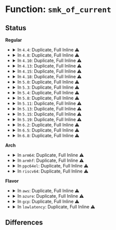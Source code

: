 # Function: <code>smk_of_current</code>

## Status
<b>Regular</b>
<ul>
<li>
<details>
<summary>In <code>4.4</code>: Duplicate, Full Inline ⚠️</summary>

**Collision:** Static Duplication

**Inline:** Full

**Transformation:** False

**Instances:**

```
In security/smack/smack_lsm.c (ffffffff8135dc76)
Location: security/smack/smack.h:393
Inline: True
Inline callers:
  - security/smack/smack_lsm.c:smack_file_alloc_security
  - security/smack/smack_lsm.c:smack_file_set_fowner
  - security/smack/smack_lsm.c:smack_msg_msg_alloc_security
  - security/smack/smack_lsm.c:smack_msg_queue_alloc_security
  - security/smack/smack_lsm.c:smack_sock_graft
  - security/smack/smack_lsm.c:smack_syslog
  - security/smack/smack_lsm.c:smack_inode_init_security
  - security/smack/smack_lsm.c:smack_inode_alloc_security
  - security/smack/smack_lsm.c:smack_set_mnt_opts
  - security/smack/smack_lsm.c:smack_d_instantiate
  - security/smack/smack_lsm.c:smack_d_instantiate
  - security/smack/smack_lsm.c:smack_sk_alloc_security
```
```
In security/smack/smack_access.c (ffffffff81362d36)
Location: security/smack/smack.h:393
Inline: True
Inline callers:
  - security/smack/smack_access.c:smack_privileged
```
```
In security/smack/smackfs.c (ffffffff81363e48)
Location: security/smack/smack.h:393
Inline: True
Inline callers:
  - security/smack/smackfs.c:smk_cipso_doi
  - security/smack/smackfs.c:smk_unlbl_ambient
  - security/smack/smackfs.c:smk_write_net4addr
```
</details>
</li>
<li>
<details>
<summary>In <code>4.8</code>: Duplicate, Full Inline ⚠️</summary>

**Collision:** Static Duplication

**Inline:** Full

**Transformation:** False

**Instances:**

```
In security/smack/smack_lsm.c (ffffffff81393ed6)
Location: security/smack/smack.h:393
Inline: True
Inline callers:
  - security/smack/smack_lsm.c:smack_sock_graft
  - security/smack/smack_lsm.c:smack_d_instantiate
  - security/smack/smack_lsm.c:smack_d_instantiate
  - security/smack/smack_lsm.c:smack_msg_queue_alloc_security
  - security/smack/smack_lsm.c:smack_sem_alloc_security
  - security/smack/smack_lsm.c:smack_shm_alloc_security
  - security/smack/smack_lsm.c:smack_msg_msg_alloc_security
  - security/smack/smack_lsm.c:smack_sk_alloc_security
  - security/smack/smack_lsm.c:smack_file_set_fowner
  - security/smack/smack_lsm.c:smack_file_alloc_security
  - security/smack/smack_lsm.c:smack_inode_init_security
  - security/smack/smack_lsm.c:smack_inode_alloc_security
  - security/smack/smack_lsm.c:smack_set_mnt_opts
  - security/smack/smack_lsm.c:smack_syslog
```
```
In security/smack/smack_access.c (ffffffff81398f06)
Location: security/smack/smack.h:393
Inline: True
Inline callers:
  - security/smack/smack_access.c:smack_privileged
```
```
In security/smack/smackfs.c (ffffffff8139bf54)
Location: security/smack/smack.h:393
Inline: True
Inline callers:
  - security/smack/smackfs.c:smk_write_net4addr
  - security/smack/smackfs.c:smk_unlbl_ambient
  - security/smack/smackfs.c:smk_cipso_doi
```
</details>
</li>
<li>
<details>
<summary>In <code>4.10</code>: Duplicate, Full Inline ⚠️</summary>

**Collision:** Static Duplication

**Inline:** Full

**Transformation:** False

**Instances:**

```
In security/smack/smack_lsm.c (ffffffff813aaaf6)
Location: security/smack/smack.h:402
Inline: True
Inline callers:
  - security/smack/smack_lsm.c:smack_sock_graft
  - security/smack/smack_lsm.c:smack_d_instantiate
  - security/smack/smack_lsm.c:smack_d_instantiate
  - security/smack/smack_lsm.c:smack_msg_queue_alloc_security
  - security/smack/smack_lsm.c:smack_sem_alloc_security
  - security/smack/smack_lsm.c:smack_shm_alloc_security
  - security/smack/smack_lsm.c:smack_msg_msg_alloc_security
  - security/smack/smack_lsm.c:smack_sk_alloc_security
  - security/smack/smack_lsm.c:smack_file_set_fowner
  - security/smack/smack_lsm.c:smack_file_alloc_security
  - security/smack/smack_lsm.c:smack_inode_init_security
  - security/smack/smack_lsm.c:smack_inode_alloc_security
  - security/smack/smack_lsm.c:smack_set_mnt_opts
  - security/smack/smack_lsm.c:smack_syslog
```
```
In security/smack/smack_access.c (ffffffff813afae6)
Location: security/smack/smack.h:402
Inline: True
Inline callers:
  - security/smack/smack_access.c:smack_privileged
```
```
In security/smack/smackfs.c (ffffffff813b26b4)
Location: security/smack/smack.h:402
Inline: True
Inline callers:
  - security/smack/smackfs.c:smk_write_net4addr
  - security/smack/smackfs.c:smk_unlbl_ambient
  - security/smack/smackfs.c:smk_cipso_doi
```
</details>
</li>
<li>
<details>
<summary>In <code>4.13</code>: Duplicate, Full Inline ⚠️</summary>

**Collision:** Static Duplication

**Inline:** Full

**Transformation:** False

**Instances:**

```
In security/smack/smack_lsm.c (ffffffff813c1506)
Location: security/smack/smack.h:485
Inline: True
Inline callers:
  - security/smack/smack_lsm.c:smack_sock_graft
  - security/smack/smack_lsm.c:smack_d_instantiate
  - security/smack/smack_lsm.c:smack_d_instantiate
  - security/smack/smack_lsm.c:smack_msg_queue_alloc_security
  - security/smack/smack_lsm.c:smack_sem_alloc_security
  - security/smack/smack_lsm.c:smack_shm_alloc_security
  - security/smack/smack_lsm.c:smack_msg_msg_alloc_security
  - security/smack/smack_lsm.c:smack_sk_alloc_security
  - security/smack/smack_lsm.c:smack_file_set_fowner
  - security/smack/smack_lsm.c:smack_file_alloc_security
  - security/smack/smack_lsm.c:smack_inode_init_security
  - security/smack/smack_lsm.c:smack_inode_alloc_security
  - security/smack/smack_lsm.c:smack_set_mnt_opts
  - security/smack/smack_lsm.c:smack_syslog
```
```
In security/smack/smack_access.c (ffffffff813c6688)
Location: security/smack/smack.h:485
Inline: True
Inline callers:
  - security/smack/smack_access.c:smack_privileged
```
```
In security/smack/smackfs.c (ffffffff813c90d9)
Location: security/smack/smack.h:485
Inline: True
Inline callers:
  - security/smack/smackfs.c:smk_write_net4addr
  - security/smack/smackfs.c:smk_unlbl_ambient
  - security/smack/smackfs.c:smk_cipso_doi
```
</details>
</li>
<li>
<details>
<summary>In <code>4.15</code>: Duplicate, Full Inline ⚠️</summary>

**Collision:** Static Duplication

**Inline:** Full

**Transformation:** False

**Instances:**

```
In security/smack/smack_lsm.c (ffffffff813e7696)
Location: security/smack/smack.h:485
Inline: True
Inline callers:
  - security/smack/smack_lsm.c:smack_sock_graft
  - security/smack/smack_lsm.c:smack_d_instantiate
  - security/smack/smack_lsm.c:smack_d_instantiate
  - security/smack/smack_lsm.c:smack_msg_queue_alloc_security
  - security/smack/smack_lsm.c:smack_sem_alloc_security
  - security/smack/smack_lsm.c:smack_shm_alloc_security
  - security/smack/smack_lsm.c:smack_msg_msg_alloc_security
  - security/smack/smack_lsm.c:smack_sk_alloc_security
  - security/smack/smack_lsm.c:smack_file_set_fowner
  - security/smack/smack_lsm.c:smack_mmap_file
  - security/smack/smack_lsm.c:smack_file_alloc_security
  - security/smack/smack_lsm.c:smack_inode_init_security
  - security/smack/smack_lsm.c:smack_inode_alloc_security
  - security/smack/smack_lsm.c:smack_set_mnt_opts
  - security/smack/smack_lsm.c:smack_syslog
```
```
In security/smack/smack_access.c (ffffffff813ec978)
Location: security/smack/smack.h:485
Inline: True
Inline callers:
  - security/smack/smack_access.c:smack_privileged
```
```
In security/smack/smackfs.c (ffffffff813ef569)
Location: security/smack/smack.h:485
Inline: True
Inline callers:
  - security/smack/smackfs.c:smk_write_net4addr
  - security/smack/smackfs.c:smk_unlbl_ambient
  - security/smack/smackfs.c:smk_cipso_doi
```
</details>
</li>
<li>
<details>
<summary>In <code>4.18</code>: Duplicate, Full Inline ⚠️</summary>

**Collision:** Static Duplication

**Inline:** Full

**Transformation:** False

**Instances:**

```
In security/smack/smack_lsm.c (ffffffff81418575)
Location: security/smack/smack.h:406
Inline: True
Inline callers:
  - security/smack/smack_lsm.c:smack_sock_graft
  - security/smack/smack_lsm.c:smack_d_instantiate
  - security/smack/smack_lsm.c:smack_d_instantiate
  - security/smack/smack_lsm.c:smack_ipc_alloc_security
  - security/smack/smack_lsm.c:smack_msg_msg_alloc_security
  - security/smack/smack_lsm.c:smack_sk_alloc_security
  - security/smack/smack_lsm.c:smack_file_set_fowner
  - security/smack/smack_lsm.c:smack_mmap_file
  - security/smack/smack_lsm.c:smack_file_alloc_security
  - security/smack/smack_lsm.c:smack_inode_init_security
  - security/smack/smack_lsm.c:smack_inode_alloc_security
  - security/smack/smack_lsm.c:smack_set_mnt_opts
  - security/smack/smack_lsm.c:smack_syslog
```
```
In security/smack/smackfs.c (ffffffff814205c7)
Location: security/smack/smack.h:406
Inline: True
Inline callers:
  - security/smack/smackfs.c:smk_write_net4addr
  - security/smack/smackfs.c:smk_unlbl_ambient
  - security/smack/smackfs.c:smk_cipso_doi
```
</details>
</li>
<li>
<details>
<summary>In <code>5.0</code>: Duplicate, Full Inline ⚠️</summary>

**Collision:** Static Duplication

**Inline:** Full

**Transformation:** False

**Instances:**

```
In security/smack/smack_lsm.c (ffffffff81434b85)
Location: security/smack/smack.h:445
Inline: True
Inline callers:
  - security/smack/smack_lsm.c:smack_sock_graft
  - security/smack/smack_lsm.c:smack_d_instantiate
  - security/smack/smack_lsm.c:smack_d_instantiate
  - security/smack/smack_lsm.c:smack_ipc_alloc_security
  - security/smack/smack_lsm.c:smack_msg_msg_alloc_security
  - security/smack/smack_lsm.c:smack_sk_alloc_security
  - security/smack/smack_lsm.c:smack_file_set_fowner
  - security/smack/smack_lsm.c:smack_mmap_file
  - security/smack/smack_lsm.c:smack_file_alloc_security
  - security/smack/smack_lsm.c:smack_inode_init_security
  - security/smack/smack_lsm.c:smack_inode_alloc_security
  - security/smack/smack_lsm.c:smack_set_mnt_opts
  - security/smack/smack_lsm.c:smack_syslog
```
```
In security/smack/smackfs.c (ffffffff8143c803)
Location: security/smack/smack.h:445
Inline: True
Inline callers:
  - security/smack/smackfs.c:smk_write_net4addr
  - security/smack/smackfs.c:smk_unlbl_ambient
  - security/smack/smackfs.c:smk_cipso_doi
```
</details>
</li>
<li>
<details>
<summary>In <code>5.3</code>: Duplicate, Full Inline ⚠️</summary>

**Collision:** Static Duplication

**Inline:** Full

**Transformation:** False

**Instances:**

```
In security/smack/smack_lsm.c (ffffffff814625d5)
Location: security/smack/smack.h:433
Inline: True
Inline callers:
  - security/smack/smack_lsm.c:smack_sock_graft
  - security/smack/smack_lsm.c:smack_d_instantiate
  - security/smack/smack_lsm.c:smack_d_instantiate
  - security/smack/smack_lsm.c:smack_ipc_alloc_security
  - security/smack/smack_lsm.c:smack_msg_msg_alloc_security
  - security/smack/smack_lsm.c:smack_sk_alloc_security
  - security/smack/smack_lsm.c:smack_file_set_fowner
  - security/smack/smack_lsm.c:smack_mmap_file
  - security/smack/smack_lsm.c:smack_file_alloc_security
  - security/smack/smack_lsm.c:smack_inode_init_security
  - security/smack/smack_lsm.c:smack_inode_alloc_security
  - security/smack/smack_lsm.c:smack_set_mnt_opts
  - security/smack/smack_lsm.c:smack_syslog
```
```
In security/smack/smackfs.c (ffffffff8146a409)
Location: security/smack/smack.h:433
Inline: True
Inline callers:
  - security/smack/smackfs.c:smk_write_net4addr
  - security/smack/smackfs.c:smk_unlbl_ambient
  - security/smack/smackfs.c:smk_cipso_doi
```
</details>
</li>
<li>
<details>
<summary>In <code>5.4</code>: Duplicate, Full Inline ⚠️</summary>

**Collision:** Static Duplication

**Inline:** Full

**Transformation:** False

**Instances:**

```
In security/smack/smack_lsm.c (ffffffff8147c385)
Location: security/smack/smack.h:433
Inline: True
Inline callers:
  - security/smack/smack_lsm.c:smack_sock_graft
  - security/smack/smack_lsm.c:smack_d_instantiate
  - security/smack/smack_lsm.c:smack_d_instantiate
  - security/smack/smack_lsm.c:smack_ipc_alloc_security
  - security/smack/smack_lsm.c:smack_msg_msg_alloc_security
  - security/smack/smack_lsm.c:smack_sk_alloc_security
  - security/smack/smack_lsm.c:smack_file_set_fowner
  - security/smack/smack_lsm.c:smack_mmap_file
  - security/smack/smack_lsm.c:smack_file_alloc_security
  - security/smack/smack_lsm.c:smack_inode_init_security
  - security/smack/smack_lsm.c:smack_inode_alloc_security
  - security/smack/smack_lsm.c:smack_set_mnt_opts
  - security/smack/smack_lsm.c:smack_syslog
```
```
In security/smack/smackfs.c (ffffffff814841e9)
Location: security/smack/smack.h:433
Inline: True
Inline callers:
  - security/smack/smackfs.c:smk_write_net4addr
  - security/smack/smackfs.c:smk_unlbl_ambient
  - security/smack/smackfs.c:smk_cipso_doi
```
</details>
</li>
<li>
<details>
<summary>In <code>5.8</code>: Duplicate, Full Inline ⚠️</summary>

**Collision:** Static Duplication

**Inline:** Full

**Transformation:** False

**Instances:**

```
In security/smack/smack_lsm.c (ffffffff814d5ccf)
Location: security/smack/smack.h:426
Inline: True
Inline callers:
  - security/smack/smack_lsm.c:smack_watch_key
  - security/smack/smack_lsm.c:smack_sock_graft
  - security/smack/smack_lsm.c:smack_d_instantiate
  - security/smack/smack_lsm.c:smack_d_instantiate
  - security/smack/smack_lsm.c:smack_ipc_alloc_security
  - security/smack/smack_lsm.c:smack_msg_msg_alloc_security
  - security/smack/smack_lsm.c:smack_sk_alloc_security
  - security/smack/smack_lsm.c:smack_file_set_fowner
  - security/smack/smack_lsm.c:smack_mmap_file
  - security/smack/smack_lsm.c:smack_file_alloc_security
  - security/smack/smack_lsm.c:smack_inode_init_security
  - security/smack/smack_lsm.c:smack_inode_alloc_security
  - security/smack/smack_lsm.c:smack_set_mnt_opts
  - security/smack/smack_lsm.c:smack_syslog
```
```
In security/smack/smackfs.c (ffffffff814d7915)
Location: security/smack/smack.h:426
Inline: True
Inline callers:
  - security/smack/smackfs.c:smk_netlabel_audit_set
```
</details>
</li>
<li>
<details>
<summary>In <code>5.11</code>: Duplicate, Full Inline ⚠️</summary>

**Collision:** Static Duplication

**Inline:** Full

**Transformation:** False

**Instances:**

```
In security/smack/smack_lsm.c (ffffffff814f33af)
Location: security/smack/smack.h:419
Inline: True
Inline callers:
  - security/smack/smack_lsm.c:smack_watch_key
  - security/smack/smack_lsm.c:smack_sock_graft
  - security/smack/smack_lsm.c:smack_d_instantiate
  - security/smack/smack_lsm.c:smack_d_instantiate
  - security/smack/smack_lsm.c:smack_ipc_alloc_security
  - security/smack/smack_lsm.c:smack_msg_msg_alloc_security
  - security/smack/smack_lsm.c:smack_sk_alloc_security
  - security/smack/smack_lsm.c:smack_file_set_fowner
  - security/smack/smack_lsm.c:smack_mmap_file
  - security/smack/smack_lsm.c:smack_file_alloc_security
  - security/smack/smack_lsm.c:smack_inode_init_security
  - security/smack/smack_lsm.c:smack_inode_alloc_security
  - security/smack/smack_lsm.c:smack_set_mnt_opts
  - security/smack/smack_lsm.c:smack_syslog
```
```
In security/smack/smackfs.c (ffffffff814f4e95)
Location: security/smack/smack.h:419
Inline: True
Inline callers:
  - security/smack/smackfs.c:smk_netlabel_audit_set
```
</details>
</li>
<li>
<details>
<summary>In <code>5.13</code>: Duplicate, Full Inline ⚠️</summary>

**Collision:** Static Duplication

**Inline:** Full

**Transformation:** False

**Instances:**

```
In security/smack/smack_lsm.c (ffffffff814fa15f)
Location: security/smack/smack.h:441
Inline: True
Inline callers:
  - security/smack/smack_lsm.c:smack_watch_key
  - security/smack/smack_lsm.c:smack_sock_graft
  - security/smack/smack_lsm.c:smack_d_instantiate
  - security/smack/smack_lsm.c:smack_d_instantiate
  - security/smack/smack_lsm.c:smack_ipc_alloc_security
  - security/smack/smack_lsm.c:smack_msg_msg_alloc_security
  - security/smack/smack_lsm.c:smack_sk_alloc_security
  - security/smack/smack_lsm.c:smack_file_set_fowner
  - security/smack/smack_lsm.c:smack_mmap_file
  - security/smack/smack_lsm.c:smack_file_alloc_security
  - security/smack/smack_lsm.c:smack_inode_init_security
  - security/smack/smack_lsm.c:smack_inode_alloc_security
  - security/smack/smack_lsm.c:smack_set_mnt_opts
  - security/smack/smack_lsm.c:smack_syslog
```
```
In security/smack/smackfs.c (ffffffff814fbe05)
Location: security/smack/smack.h:441
Inline: True
Inline callers:
  - security/smack/smackfs.c:smk_netlabel_audit_set
```
</details>
</li>
<li>
<details>
<summary>In <code>5.15</code>: Duplicate, Full Inline ⚠️</summary>

**Collision:** Static Duplication

**Inline:** Full

**Transformation:** False

**Instances:**

```
In security/smack/smack_lsm.c (ffffffff81554d3f)
Location: security/smack/smack.h:441
Inline: True
Inline callers:
  - security/smack/smack_lsm.c:smack_watch_key
  - security/smack/smack_lsm.c:smack_sock_graft
  - security/smack/smack_lsm.c:smack_d_instantiate
  - security/smack/smack_lsm.c:smack_d_instantiate
  - security/smack/smack_lsm.c:smack_ipc_alloc_security
  - security/smack/smack_lsm.c:smack_msg_msg_alloc_security
  - security/smack/smack_lsm.c:smack_sk_alloc_security
  - security/smack/smack_lsm.c:smack_file_set_fowner
  - security/smack/smack_lsm.c:smack_mmap_file
  - security/smack/smack_lsm.c:smack_file_alloc_security
  - security/smack/smack_lsm.c:smack_inode_init_security
  - security/smack/smack_lsm.c:smack_inode_alloc_security
  - security/smack/smack_lsm.c:smack_set_mnt_opts
  - security/smack/smack_lsm.c:smack_syslog
```
```
In security/smack/smackfs.c (ffffffff81556a65)
Location: security/smack/smack.h:441
Inline: True
Inline callers:
  - security/smack/smackfs.c:smk_netlabel_audit_set
```
</details>
</li>
<li>
<details>
<summary>In <code>5.19</code>: Duplicate, Full Inline ⚠️</summary>

**Collision:** Static Duplication

**Inline:** Full

**Transformation:** False

**Instances:**

```
In security/smack/smack_lsm.c (ffffffff815eeda3)
Location: security/smack/smack.h:425
Inline: True
Inline callers:
  - security/smack/smack_lsm.c:smack_watch_key
  - security/smack/smack_lsm.c:smack_sock_graft
  - security/smack/smack_lsm.c:smack_d_instantiate
  - security/smack/smack_lsm.c:smack_ipc_alloc_security
  - security/smack/smack_lsm.c:smack_msg_msg_alloc_security
  - security/smack/smack_lsm.c:smack_sk_alloc_security
  - security/smack/smack_lsm.c:smack_current_getsecid_subj
  - security/smack/smack_lsm.c:smack_file_set_fowner
  - security/smack/smack_lsm.c:smack_mmap_file
  - security/smack/smack_lsm.c:smack_file_alloc_security
  - security/smack/smack_lsm.c:smack_inode_init_security
  - security/smack/smack_lsm.c:smack_inode_alloc_security
  - security/smack/smack_lsm.c:smack_set_mnt_opts
  - security/smack/smack_lsm.c:smack_syslog
```
```
In security/smack/smackfs.c (ffffffff815f3f01)
Location: security/smack/smack.h:425
Inline: True
Inline callers:
  - security/smack/smackfs.c:smk_write_net4addr
  - security/smack/smackfs.c:smk_unlbl_ambient
  - security/smack/smackfs.c:smk_cipso_doi
```
</details>
</li>
<li>
<details>
<summary>In <code>6.2</code>: Duplicate, Full Inline ⚠️</summary>

**Collision:** Static Duplication

**Inline:** Full

**Transformation:** False

**Instances:**

```
In security/smack/smack_lsm.c (ffffffff8169f073)
Location: security/smack/smack.h:416
Inline: True
Inline callers:
  - security/smack/smack_lsm.c:smack_watch_key
  - security/smack/smack_lsm.c:smack_sock_graft
  - security/smack/smack_lsm.c:smack_d_instantiate
  - security/smack/smack_lsm.c:smack_ipc_alloc_security
  - security/smack/smack_lsm.c:smack_msg_msg_alloc_security
  - security/smack/smack_lsm.c:smack_sk_alloc_security
  - security/smack/smack_lsm.c:smack_current_getsecid_subj
  - security/smack/smack_lsm.c:smack_file_set_fowner
  - security/smack/smack_lsm.c:smack_mmap_file
  - security/smack/smack_lsm.c:smack_file_alloc_security
  - security/smack/smack_lsm.c:smack_inode_init_security
  - security/smack/smack_lsm.c:smack_inode_alloc_security
  - security/smack/smack_lsm.c:smack_set_mnt_opts
  - security/smack/smack_lsm.c:smack_syslog
```
```
In security/smack/smackfs.c (ffffffff816a4891)
Location: security/smack/smack.h:416
Inline: True
Inline callers:
  - security/smack/smackfs.c:smk_write_net4addr
  - security/smack/smackfs.c:smk_unlbl_ambient
  - security/smack/smackfs.c:smk_cipso_doi
```
</details>
</li>
<li>
<details>
<summary>In <code>6.5</code>: Duplicate, Full Inline ⚠️</summary>

**Collision:** Static Duplication

**Inline:** Full

**Transformation:** False

**Instances:**

```
In security/smack/smack_lsm.c (ffffffff816d7e53)
Location: security/smack/smack.h:417
Inline: True
Inline callers:
  - security/smack/smack_lsm.c:smack_watch_key
  - security/smack/smack_lsm.c:smack_sock_graft
  - security/smack/smack_lsm.c:smack_d_instantiate
  - security/smack/smack_lsm.c:smack_d_instantiate
  - security/smack/smack_lsm.c:smack_ipc_alloc_security
  - security/smack/smack_lsm.c:smack_msg_msg_alloc_security
  - security/smack/smack_lsm.c:smack_sk_alloc_security
  - security/smack/smack_lsm.c:smack_current_getsecid_subj
  - security/smack/smack_lsm.c:smack_file_set_fowner
  - security/smack/smack_lsm.c:smack_mmap_file
  - security/smack/smack_lsm.c:smack_file_alloc_security
  - security/smack/smack_lsm.c:smack_inode_alloc_security
  - security/smack/smack_lsm.c:smack_set_mnt_opts
  - security/smack/smack_lsm.c:smack_syslog
```
```
In security/smack/smackfs.c (ffffffff816dcbe1)
Location: security/smack/smack.h:417
Inline: True
Inline callers:
  - security/smack/smackfs.c:smk_write_net4addr
  - security/smack/smackfs.c:smk_unlbl_ambient
  - security/smack/smackfs.c:smk_cipso_doi
```
</details>
</li>
<li>
<details>
<summary>In <code>6.8</code>: Duplicate, Full Inline ⚠️</summary>

**Collision:** Static Duplication

**Inline:** Full

**Transformation:** False

**Instances:**

```
In security/smack/smack_lsm.c (ffffffff81714533)
Location: security/smack/smack.h:433
Inline: True
Inline callers:
  - security/smack/smack_lsm.c:smack_watch_key
  - security/smack/smack_lsm.c:smack_sock_graft
  - security/smack/smack_lsm.c:smack_getselfattr
  - security/smack/smack_lsm.c:smack_d_instantiate
  - security/smack/smack_lsm.c:smack_d_instantiate
  - security/smack/smack_lsm.c:smack_ipc_alloc_security
  - security/smack/smack_lsm.c:smack_msg_msg_alloc_security
  - security/smack/smack_lsm.c:smack_sk_alloc_security
  - security/smack/smack_lsm.c:smack_current_getlsmblob_subj
  - security/smack/smack_lsm.c:smack_file_set_fowner
  - security/smack/smack_lsm.c:smack_mmap_file
  - security/smack/smack_lsm.c:smack_file_alloc_security
  - security/smack/smack_lsm.c:smack_inode_alloc_security
  - security/smack/smack_lsm.c:smack_set_mnt_opts
  - security/smack/smack_lsm.c:smack_syslog
```
```
In security/smack/smackfs.c (ffffffff81719b62)
Location: security/smack/smack.h:433
Inline: True
Inline callers:
  - security/smack/smackfs.c:smk_write_net4addr
  - security/smack/smackfs.c:smk_unlbl_ambient
  - security/smack/smackfs.c:smk_cipso_doi
```
</details>
</li>
</ul>
<b>Arch</b>
<ul>
<li>
<details>
<summary>In <code>arm64</code>: Duplicate, Full Inline ⚠️</summary>

**Collision:** Static Duplication

**Inline:** Full

**Transformation:** False

**Instances:**

```
In security/smack/smack_lsm.c (ffff80001056d090)
Location: security/smack/smack.h:433
Inline: True
Inline callers:
  - security/smack/smack_lsm.c:smack_sock_graft
  - security/smack/smack_lsm.c:smack_d_instantiate
  - security/smack/smack_lsm.c:smack_d_instantiate
  - security/smack/smack_lsm.c:smack_ipc_alloc_security
  - security/smack/smack_lsm.c:smack_msg_msg_alloc_security
  - security/smack/smack_lsm.c:smack_sk_alloc_security
  - security/smack/smack_lsm.c:smack_file_set_fowner
  - security/smack/smack_lsm.c:smack_mmap_file
  - security/smack/smack_lsm.c:smack_file_alloc_security
  - security/smack/smack_lsm.c:smack_inode_init_security
  - security/smack/smack_lsm.c:smack_inode_alloc_security
  - security/smack/smack_lsm.c:smack_set_mnt_opts
  - security/smack/smack_lsm.c:smack_syslog
```
```
In security/smack/smackfs.c (ffff8000105760b8)
Location: security/smack/smack.h:433
Inline: True
Inline callers:
  - security/smack/smackfs.c:smk_write_net4addr
  - security/smack/smackfs.c:smk_unlbl_ambient
  - security/smack/smackfs.c:smk_cipso_doi
```
</details>
</li>
<li>
<details>
<summary>In <code>armhf</code>: Duplicate, Full Inline ⚠️</summary>

**Collision:** Static Duplication

**Inline:** Full

**Transformation:** False

**Instances:**

```
In security/smack/smack_lsm.c (c072086c)
Location: security/smack/smack.h:433
Inline: True
Inline callers:
  - security/smack/smack_lsm.c:smack_sock_graft
  - security/smack/smack_lsm.c:smack_d_instantiate
  - security/smack/smack_lsm.c:smack_d_instantiate
  - security/smack/smack_lsm.c:smack_ipc_alloc_security
  - security/smack/smack_lsm.c:smack_msg_msg_alloc_security
  - security/smack/smack_lsm.c:smack_sk_alloc_security
  - security/smack/smack_lsm.c:smack_file_set_fowner
  - security/smack/smack_lsm.c:smack_mmap_file
  - security/smack/smack_lsm.c:smack_file_alloc_security
  - security/smack/smack_lsm.c:smack_inode_init_security
  - security/smack/smack_lsm.c:smack_inode_alloc_security
  - security/smack/smack_lsm.c:smack_set_mnt_opts
  - security/smack/smack_lsm.c:smack_syslog
```
```
In security/smack/smackfs.c (c07290b8)
Location: security/smack/smack.h:433
Inline: True
Inline callers:
  - security/smack/smackfs.c:smk_write_net4addr
  - security/smack/smackfs.c:smk_unlbl_ambient
  - security/smack/smackfs.c:smk_cipso_doi
```
</details>
</li>
<li>
<details>
<summary>In <code>ppc64el</code>: Duplicate, Full Inline ⚠️</summary>

**Collision:** Static Duplication

**Inline:** Full

**Transformation:** False

**Instances:**

```
In security/smack/smack_lsm.c (c0000000006d1600)
Location: security/smack/smack.h:433
Inline: True
Inline callers:
  - security/smack/smack_lsm.c:smack_sock_graft
  - security/smack/smack_lsm.c:smack_d_instantiate
  - security/smack/smack_lsm.c:smack_d_instantiate
  - security/smack/smack_lsm.c:smack_ipc_alloc_security
  - security/smack/smack_lsm.c:smack_msg_msg_alloc_security
  - security/smack/smack_lsm.c:smack_sk_alloc_security
  - security/smack/smack_lsm.c:smack_file_set_fowner
  - security/smack/smack_lsm.c:smack_mmap_file
  - security/smack/smack_lsm.c:smack_file_alloc_security
  - security/smack/smack_lsm.c:smack_inode_init_security
  - security/smack/smack_lsm.c:smack_inode_alloc_security
  - security/smack/smack_lsm.c:smack_set_mnt_opts
  - security/smack/smack_lsm.c:smack_syslog
```
```
In security/smack/smackfs.c (c0000000006df974)
Location: security/smack/smack.h:433
Inline: True
Inline callers:
  - security/smack/smackfs.c:smk_write_net4addr
  - security/smack/smackfs.c:smk_unlbl_ambient
  - security/smack/smackfs.c:smk_cipso_doi
```
</details>
</li>
<li>
<details>
<summary>In <code>riscv64</code>: Duplicate, Full Inline ⚠️</summary>

**Collision:** Static Duplication

**Inline:** Full

**Transformation:** False

**Instances:**

```
In security/smack/smack_lsm.c (ffffffe0003c1984)
Location: security/smack/smack.h:433
Inline: True
Inline callers:
  - security/smack/smack_lsm.c:smack_sock_graft
  - security/smack/smack_lsm.c:smack_d_instantiate
  - security/smack/smack_lsm.c:smack_d_instantiate
  - security/smack/smack_lsm.c:smack_ipc_alloc_security
  - security/smack/smack_lsm.c:smack_msg_msg_alloc_security
  - security/smack/smack_lsm.c:smack_sk_alloc_security
  - security/smack/smack_lsm.c:smack_file_set_fowner
  - security/smack/smack_lsm.c:smack_mmap_file
  - security/smack/smack_lsm.c:smack_file_alloc_security
  - security/smack/smack_lsm.c:smack_inode_init_security
  - security/smack/smack_lsm.c:smack_inode_alloc_security
  - security/smack/smack_lsm.c:smack_set_mnt_opts
  - security/smack/smack_lsm.c:smack_syslog
```
```
In security/smack/smackfs.c (ffffffe0003c8eca)
Location: security/smack/smack.h:433
Inline: True
Inline callers:
  - security/smack/smackfs.c:smk_write_net4addr
  - security/smack/smackfs.c:smk_unlbl_ambient
  - security/smack/smackfs.c:smk_cipso_doi
```
</details>
</li>
</ul>
<b>Flavor</b>
<ul>
<li>
<details>
<summary>In <code>aws</code>: Duplicate, Full Inline ⚠️</summary>

**Collision:** Static Duplication

**Inline:** Full

**Transformation:** False

**Instances:**

```
In security/smack/smack_lsm.c (ffffffff81474965)
Location: security/smack/smack.h:433
Inline: True
Inline callers:
  - security/smack/smack_lsm.c:smack_sock_graft
  - security/smack/smack_lsm.c:smack_d_instantiate
  - security/smack/smack_lsm.c:smack_d_instantiate
  - security/smack/smack_lsm.c:smack_ipc_alloc_security
  - security/smack/smack_lsm.c:smack_msg_msg_alloc_security
  - security/smack/smack_lsm.c:smack_sk_alloc_security
  - security/smack/smack_lsm.c:smack_file_set_fowner
  - security/smack/smack_lsm.c:smack_mmap_file
  - security/smack/smack_lsm.c:smack_file_alloc_security
  - security/smack/smack_lsm.c:smack_inode_init_security
  - security/smack/smack_lsm.c:smack_inode_alloc_security
  - security/smack/smack_lsm.c:smack_set_mnt_opts
  - security/smack/smack_lsm.c:smack_syslog
```
```
In security/smack/smackfs.c (ffffffff8147c7c9)
Location: security/smack/smack.h:433
Inline: True
Inline callers:
  - security/smack/smackfs.c:smk_write_net4addr
  - security/smack/smackfs.c:smk_unlbl_ambient
  - security/smack/smackfs.c:smk_cipso_doi
```
</details>
</li>
<li>
<details>
<summary>In <code>azure</code>: Duplicate, Full Inline ⚠️</summary>

**Collision:** Static Duplication

**Inline:** Full

**Transformation:** False

**Instances:**

```
In security/smack/smack_lsm.c (ffffffff81465385)
Location: security/smack/smack.h:433
Inline: True
Inline callers:
  - security/smack/smack_lsm.c:smack_sock_graft
  - security/smack/smack_lsm.c:smack_d_instantiate
  - security/smack/smack_lsm.c:smack_d_instantiate
  - security/smack/smack_lsm.c:smack_ipc_alloc_security
  - security/smack/smack_lsm.c:smack_msg_msg_alloc_security
  - security/smack/smack_lsm.c:smack_sk_alloc_security
  - security/smack/smack_lsm.c:smack_file_set_fowner
  - security/smack/smack_lsm.c:smack_mmap_file
  - security/smack/smack_lsm.c:smack_file_alloc_security
  - security/smack/smack_lsm.c:smack_inode_init_security
  - security/smack/smack_lsm.c:smack_inode_alloc_security
  - security/smack/smack_lsm.c:smack_set_mnt_opts
  - security/smack/smack_lsm.c:smack_syslog
```
```
In security/smack/smackfs.c (ffffffff8146d1e9)
Location: security/smack/smack.h:433
Inline: True
Inline callers:
  - security/smack/smackfs.c:smk_write_net4addr
  - security/smack/smackfs.c:smk_unlbl_ambient
  - security/smack/smackfs.c:smk_cipso_doi
```
</details>
</li>
<li>
<details>
<summary>In <code>gcp</code>: Duplicate, Full Inline ⚠️</summary>

**Collision:** Static Duplication

**Inline:** Full

**Transformation:** False

**Instances:**

```
In security/smack/smack_lsm.c (ffffffff81470a05)
Location: security/smack/smack.h:433
Inline: True
Inline callers:
  - security/smack/smack_lsm.c:smack_sock_graft
  - security/smack/smack_lsm.c:smack_d_instantiate
  - security/smack/smack_lsm.c:smack_d_instantiate
  - security/smack/smack_lsm.c:smack_ipc_alloc_security
  - security/smack/smack_lsm.c:smack_msg_msg_alloc_security
  - security/smack/smack_lsm.c:smack_sk_alloc_security
  - security/smack/smack_lsm.c:smack_file_set_fowner
  - security/smack/smack_lsm.c:smack_mmap_file
  - security/smack/smack_lsm.c:smack_file_alloc_security
  - security/smack/smack_lsm.c:smack_inode_init_security
  - security/smack/smack_lsm.c:smack_inode_alloc_security
  - security/smack/smack_lsm.c:smack_set_mnt_opts
  - security/smack/smack_lsm.c:smack_syslog
```
```
In security/smack/smackfs.c (ffffffff81478869)
Location: security/smack/smack.h:433
Inline: True
Inline callers:
  - security/smack/smackfs.c:smk_write_net4addr
  - security/smack/smackfs.c:smk_unlbl_ambient
  - security/smack/smackfs.c:smk_cipso_doi
```
</details>
</li>
<li>
<details>
<summary>In <code>lowlatency</code>: Duplicate, Full Inline ⚠️</summary>

**Collision:** Static Duplication

**Inline:** Full

**Transformation:** False

**Instances:**

```
In security/smack/smack_lsm.c (ffffffff814881e5)
Location: security/smack/smack.h:433
Inline: True
Inline callers:
  - security/smack/smack_lsm.c:smack_sock_graft
  - security/smack/smack_lsm.c:smack_d_instantiate
  - security/smack/smack_lsm.c:smack_d_instantiate
  - security/smack/smack_lsm.c:smack_ipc_alloc_security
  - security/smack/smack_lsm.c:smack_msg_msg_alloc_security
  - security/smack/smack_lsm.c:smack_sk_alloc_security
  - security/smack/smack_lsm.c:smack_file_set_fowner
  - security/smack/smack_lsm.c:smack_mmap_file
  - security/smack/smack_lsm.c:smack_file_alloc_security
  - security/smack/smack_lsm.c:smack_inode_init_security
  - security/smack/smack_lsm.c:smack_inode_alloc_security
  - security/smack/smack_lsm.c:smack_set_mnt_opts
  - security/smack/smack_lsm.c:smack_syslog
```
```
In security/smack/smackfs.c (ffffffff81490319)
Location: security/smack/smack.h:433
Inline: True
Inline callers:
  - security/smack/smackfs.c:smk_write_net4addr
  - security/smack/smackfs.c:smk_unlbl_ambient
  - security/smack/smackfs.c:smk_cipso_doi
```
</details>
</li>
</ul>

## Differences
